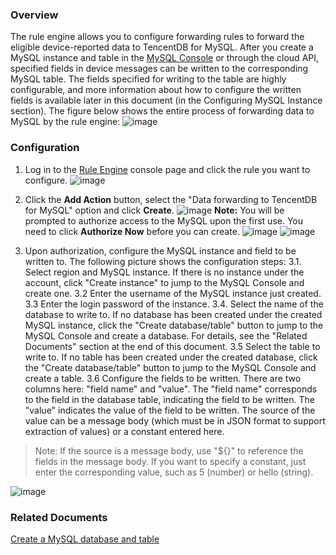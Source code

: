 [//]: # (chinagitpath:XXXXX)

### Overview
The rule engine allows you to configure forwarding rules to forward the eligible device-reported data to TencentDB for MySQL. After you create a MySQL instance and table in the [MySQL Console](https://console.cloud.tencent.com/cdb) or through the cloud API, specified fields in device messages can be written to the corresponding MySQL table. The fields specified for writing to the table are highly configurable, and more information about how to configure the written fields is available later in this document (in the Configuring MySQL Instance section). 
The figure below shows the entire process of forwarding data to MySQL by the rule engine:
![image](http://qzonestyle.gtimg.cn/qzone/vas/opensns/res/img/iot_forward_mysql.png)

### Configuration
1. Log in to the [Rule Engine](https://console.cloud.tencent.com/iotcloud/rules/rule) console page and click the rule you want to configure.
![image](http://qzonestyle.gtimg.cn/qzone/vas/opensns/res/img/iot_forward_mysql_list_rules.png)

2. Click the **Add Action** button, select the "Data forwarding to TencentDB for MySQL" option and click **Create**.
![image](http://qzonestyle.gtimg.cn/qzone/vas/opensns/res/img/iot_forward_mysql_select_action.png)
**Note:** You will be prompted to authorize access to the MySQL upon the first use. You need to click **Authorize Now** before you can create.
![image](http://qzonestyle.gtimg.cn/qzone/vas/opensns/res/img/iot_forwad_mysql_need_auth.png)
![image](http://qzonestyle.gtimg.cn/qzone/vas/opensns/res/img/iot_forward_mysq_auth_now.png)

3. Upon authorization, configure the MySQL instance and field to be written to. The following picture shows the configuration steps:
3.1. Select region and MySQL instance. If there is no instance under the account, click "Create instance" to jump to the MySQL Console and create one.
3.2 Enter the username of the MySQL instance just created.     
3.3 Enter the login password of the instance.
3.4. Select the name of the database to write to. If no database has been created under the created MySQL instance, click the "Create database/table" button to jump to the MySQL Console and create a database. For details, see the "Related Documents" section at the end of this document.
3.5 Select the table to write to. If no table has been created under the created database, click the "Create database/table" button to jump to the MySQL Console and create a table.
3.6 Configure the fields to be written. There are two columns here: "field name" and "value". The "field name" corresponds to the field in the database table, indicating the field to be written. The "value" indicates the value of the field to be written. The source of the value can be a message body (which must be in JSON format to support extraction of values) or a constant entered here.
>Note:
>If the source is a message body, use "${}" to reference the fields in the message body. If you want to specify a constant, just enter the corresponding value, such as 5 (number) or hello (string).

![image](http://qzonestyle.gtimg.cn/qzone/vas/opensns/res/img/iot_forward_mysql_config_instance.png)

### Related Documents
[Create a MySQL database and table](https://cloud.tencent.com/document/product/236/8465)
